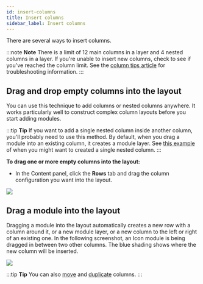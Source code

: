 ```yaml
---
id: insert-columns
title: Insert columns
sidebar_label: Insert columns
---
```


There are several ways to insert columns.

:::note **Note**
There is a limit of 12 main columns in a layer and 4 nested columns
in a layer. If you're unable to insert new columns, check to see if you've reached the column limit. See the [column tips article](/beaver-builder/layouts/columns/tips-for-working-with-columns.md) for troubleshooting information.
:::

## Drag and drop empty columns into the layout

You can use this technique to add columns or nested columns anywhere. It works
particularly well to construct complex column layouts before you start adding
modules.

:::tip **Tip**
If you want to add a single nested column inside another column, you'll probably need to use this method. By default, when you drag a module into an existing column, it creates a module layer. See [this example](/beaver-builder/layouts/columns/column-layouts-overview.md#nested-columns) of when you might want to created a single nested column.
:::

**To drag one or more empty columns into the layout:**

  * In the Content panel, click the **Rows** tab and drag the column configuration you want into the layout.

![](/img/row-columns-insert-cols-1.png)

##  Drag a module into the layout

Dragging a module into the layout automatically creates a new row with a
column around it, or a new module layer, or a new column to the left or right
of an existing one. In the following screenshot, an Icon module is being
dragged in between two other columns. The blue shading shows where the new
column will be inserted.

![](/img/row-columns-insert-cols-2.png)

:::tip **Tip**
You can also [move](/beaver-builder/layouts/columns/move-a-column.md) and [duplicate](/beaver-builder/layouts/columns/duplicate-a-column.md) columns.
:::
